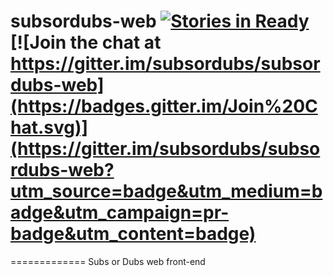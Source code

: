 # subsordubs-web [![Stories in Ready](https://badge.waffle.io/subsordubs/subsordubs-web.png?label=ready&title=Ready)](https://waffle.io/subsordubs/subsordubs-web) [![Join the chat at https://gitter.im/subsordubs/subsordubs-web](https://badges.gitter.im/Join%20Chat.svg)](https://gitter.im/subsordubs/subsordubs-web?utm_source=badge&utm_medium=badge&utm_campaign=pr-badge&utm_content=badge)
=============
Subs or Dubs web front-end
